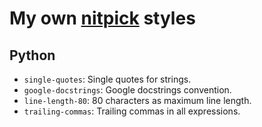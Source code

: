 # My own [nitpick] styles

## Python

- `single-quotes`: Single quotes for strings.
- `google-docstrings`: Google docstrings convention.
- `line-length-80`: 80 characters as maximum line length.
- `trailing-commas`: Trailing commas in all expressions.

[nitpick]: https://nitpick.readthedocs.io
